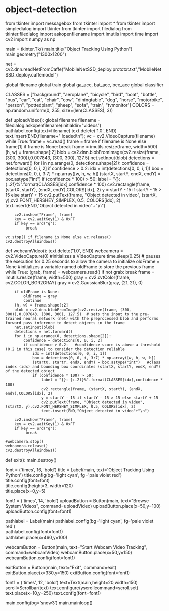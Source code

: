 # object-detection
from tkinter import messagebox
from tkinter import *
from tkinter import simpledialog
import tkinter
from tkinter import filedialog
from tkinter.filedialog import askopenfilename
import imutils
import time
import cv2
import numpy as np

main = tkinter.Tk()
main.title("Object Tracking Using Python")
main.geometry("1300x1200")

net = cv2.dnn.readNetFromCaffe("MobileNetSSD_deploy.prototxt.txt","MobileNetSSD_deploy.caffemodel")
    

global filename
global train
global ga_acc, bat_acc, bee_acc
global classifier

CLASSES = ["background", "aeroplane", "bicycle", "bird", "boat",
	"bottle", "bus", "car", "cat", "chair", "cow", "diningtable",
	"dog", "horse", "motorbike", "person", "pottedplant", "sheep",
	"sofa", "train", "tvmonitor"]
COLORS = np.random.uniform(0, 255, size=(len(CLASSES), 3))


def uploadVideo():
    global filename
    filename = filedialog.askopenfilename(initialdir="videos")
    pathlabel.config(text=filename)
    text.delete('1.0', END)
    text.insert(END,filename+" loaded\n");
    vc = cv2.VideoCapture(filename)
    while True:
        frame = vc.read()
        frame = frame if filename is None else frame[1] 
        if frame is None:
            break
        frame = imutils.resize(frame, width=500)
        (h, w) = frame.shape[:2]
        blob = cv2.dnn.blobFromImage(cv2.resize(frame, (300, 300)),0.007843, (300, 300), 127.5)
        net.setInput(blob)
        detections = net.forward()
        for i in np.arange(0, detections.shape[2]):
            confidence = detections[0, 0, i, 2]
            if confidence > 0.2:
                idx = int(detections[0, 0, i, 1])
                box = detections[0, 0, i, 3:7] * np.array([w, h, w, h])
                (startX, startY, endX, endY) = box.astype("int")
                if (confidence * 100) > 50:
                    label = "{}: {:.2f}%".format(CLASSES[idx],confidence * 100)
                    cv2.rectangle(frame, (startX, startY), (endX, endY),COLORS[idx], 2)
                    y = startY - 15 if startY - 15 > 15 else startY + 15
                    cv2.putText(frame, "Object detected in video", (startX, y),cv2.FONT_HERSHEY_SIMPLEX, 0.5, COLORS[idx], 2)
                    text.insert(END,"Object detected in video"+"\n")
                    
        cv2.imshow("Frame", frame)
        key = cv2.waitKey(1) & 0xFF
        if key == ord("q"):
             break
        
    vc.stop() if filename is None else vc.release()
    cv2.destroyAllWindows()
                        
 

def webcamVideo():
    text.delete('1.0', END)
    webcamera = cv2.VideoCapture(0)   #initializes a VideoCapture
    time.sleep(0.25)  # pauses the execution for 0.25 seconds to allow the camera to initialize
    oldFrame = None   #initializes a variable named oldFrame to store the previous frame
    while True:
        (grab, frame) = webcamera.read()
        if not grab:
            break
        frame = imutils.resize(frame, width=500)
        gray = cv2.cvtColor(frame, cv2.COLOR_BGR2GRAY)
        gray = cv2.GaussianBlur(gray, (21, 21), 0)

        if oldFrame is None:
            oldFrame = gray
            continue
        (h, w) = frame.shape[:2]
        blob = cv2.dnn.blobFromImage(cv2.resize(frame, (300, 300)),0.007843, (300, 300), 127.5)  # sets the input to the pre-trained neural network (net) with the preprocessed blob and performs forward pass inference to detect objects in the frame
        net.setInput(blob)
        detections = net.forward()
        for i in np.arange(0, detections.shape[2]):
            confidence = detections[0, 0, i, 2]
            if confidence > 0.2:   #confidence score is above a threshold (0.2 in this case) to consider the detection reliable
                idx = int(detections[0, 0, i, 1])
                box = detections[0, 0, i, 3:7] * np.array([w, h, w, h])
                (startX, startY, endX, endY) = box.astype("int")   #class index (idx) and bounding box coordinates (startX, startY, endX, endY) of the detected object
                if (confidence * 100) > 50:
                    label = "{}: {:.2f}%".format(CLASSES[idx],confidence * 100)
                    cv2.rectangle(frame, (startX, startY), (endX, endY),COLORS[idx], 2)
                    y = startY - 15 if startY - 15 > 15 else startY + 15
                    cv2.putText(frame, "Object detected in video", (startX, y),cv2.FONT_HERSHEY_SIMPLEX, 0.5, COLORS[idx], 2)
                    text.insert(END,"Object detected in video"+"\n")
                    
        cv2.imshow("Frame", frame)
        key = cv2.waitKey(1) & 0xFF
        if key == ord("q"):
             break
        
    #webcamera.stop()
    webcamera.release()
    cv2.destroyAllWindows()
    
	


def exit():
    main.destroy()

    
font = ('times', 16, 'bold')
title = Label(main, text='Object Tracking Using Python')
title.config(bg='light cyan', fg='pale violet red')  
title.config(font=font)           
title.config(height=3, width=120)       
title.place(x=0,y=5)

font1 = ('times', 14, 'bold')
uploadButton = Button(main, text="Browse System Videos", command=uploadVideo)
uploadButton.place(x=50,y=100)
uploadButton.config(font=font1)  

pathlabel = Label(main)
pathlabel.config(bg='light cyan', fg='pale violet red')  
pathlabel.config(font=font1)           
pathlabel.place(x=460,y=100)

webcamButton = Button(main, text="Start Webcam Video Tracking", command=webcamVideo)
webcamButton.place(x=50,y=150)
webcamButton.config(font=font1) 

exitButton = Button(main, text="Exit", command=exit)
exitButton.place(x=330,y=150)
exitButton.config(font=font1) 


font1 = ('times', 12, 'bold')
text=Text(main,height=20,width=150)
scroll=Scrollbar(text)
text.configure(yscrollcommand=scroll.set)
text.place(x=10,y=250)
text.config(font=font1)


main.config(bg='snow3')
main.mainloop()

